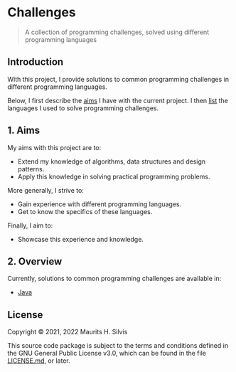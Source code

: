 # Challenges

> A collection of programming challenges, solved using different programming languages

## Introduction

With this project, I provide solutions to common programming challenges in different programming languages.

Below, I first describe the [aims](#1-aims) I have with the current project.
I then [list](#2-overview) the languages I used to solve programming challenges.

## 1. Aims

My aims with this project are to:

- Extend my knowledge of algorithms, data structures and design patterns.
- Apply this knowledge in solving practical programming problems.

More generally, I strive to:

- Gain experience with different programming languages.
- Get to know the specifics of these languages.

Finally, I aim to:

- Showcase this experience and knowledge.

## 2. Overview

Currently, solutions to common programming challenges are available in:

- [Java](java)

## License

Copyright © 2021, 2022 Maurits H. Silvis

This source code package is subject to the terms and conditions defined in the GNU General Public License v3.0, which can be found in the file [LICENSE.md](LICENSE.md), or later.
